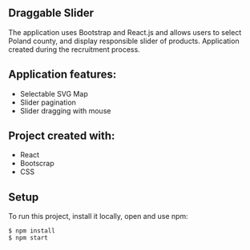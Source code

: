 ## Draggable Slider 

The application uses Bootstrap and React.js and allows users to select Poland county, and display responsible slider of products. Application created during the recruitment process.

## Application features:
* Selectable SVG Map
* Slider pagination
* Slider dragging with mouse 
	
## Project created with:
* React
* Bootscrap
* CSS

## Setup
To run this project, install it locally, open and use npm:

```
$ npm install
$ npm start
```




